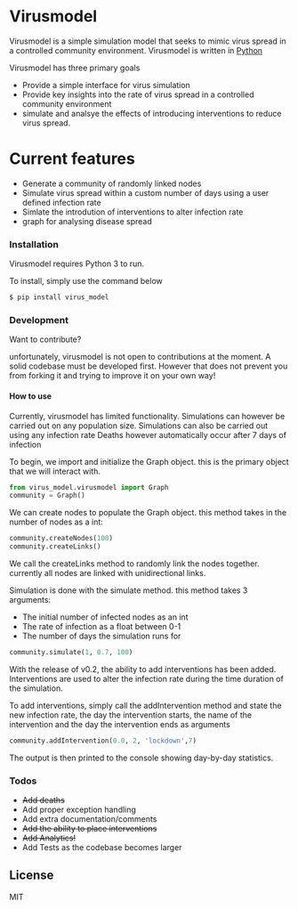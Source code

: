 # Virusmodel




Virusmodel is a simple simulation model that seeks to mimic virus spread in a controlled community environment. Virusmodel is written in [Python]

Virusmodel has three primary goals

  - Provide a simple interface for virus simulation
  - Provide key insights into the rate of virus spread in a controlled community environment
  - simulate and analsye the effects of introducing interventions to reduce virus spread.

# Current features

  - Generate a community of randomly linked nodes
  - Simulate virus spread within a custom number of days using a user defined infection rate
  - Simlate the introdution of interventions to alter infection rate
  - graph for analysing disease spread




### Installation

Virusmodel requires Python 3 to run.

To install, simply use the command below

```sh
$ pip install virus_model
```



### Development

Want to contribute?

unfortunately, virusmodel is not open to contributions at the moment. A solid codebase must be developed first.
However that does not prevent you from forking it and trying to improve it on your own way! 

#### How to use
Currently, virusmodel has limited functionality. Simulations can however be carried out on any population size.
Simulations can also be carried out using any infection rate
Deaths however automatically occur after 7 days of infection


To begin, we import and initialize the Graph object. this is the primary object that we will interact with.
```python
from virus_model.virusmodel import Graph
community = Graph()
```
We can create nodes to populate the Graph object. this method takes in the number of nodes as a int:
```python
community.createNodes(100)
community.createLinks()
```
We call the  createLinks method to randomly link the nodes together. currently all nodes are linked with unidirectional links.

Simulation is done with the simulate method. this method takes 3 arguments: 
- The initial number of infected nodes as an int
- The rate of infection as a float between 0-1
- The number of days the simulation runs for
```python
community.simulate(1, 0.7, 100)
```

With the release of v0.2, the ability to add interventions has been added. Interventions are used to alter the infection rate during the time duration of the simulation. 

To add interventions, simply call the addIntervention method and state the new infection rate, the day the intervention starts, the name of the intervention and the day the intervention ends as arguments
```python
community.addIntervention(0.0, 2, 'lockdown',7)
```


The output is then printed to the console showing day-by-day statistics.


### Todos

 - 	~~Add deaths~~
 - Add proper exception handling
 - Add extra documentation/comments
 - ~~Add the ability to place interventions~~
 - ~~Add Analytics!~~
 - Add Tests as the codebase becomes larger

License
----

MIT




[//]: #

   [Python]: <https://www.python.org/>
   
